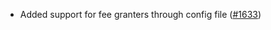 *   Added support for fee granters through config file
    ([#1633](https://github.com/informalsystems/ibc-rs/issues/1633))

